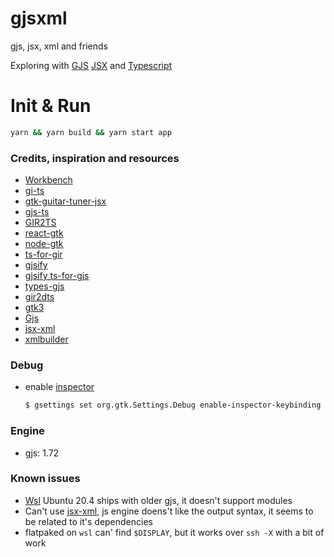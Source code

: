 # gjsxml

gjs, jsx, xml and friends

Exploring with [GJS](https://gjs.guide/) [JSX](https://en.wikipedia.org/wiki/JSX_(JavaScript)) and [Typescript](https://www.typescriptlang.org/)

# Init & Run
```bash
yarn && yarn build && yarn start app
```

### Credits, inspiration and resources

- [Workbench](https://github.com/sonnyp/Workbench)
- [gi-ts](https://github.com/gi-ts)
- [gtk-guitar-tuner-jsx](https://github.com/meghprkh/gtk-guitar-tuner-jsx)
- [gjs-ts](https://github.com/niagr/gjs-ts)
- [GIR2TS](https://github.com/niagr/GIR2TS)
- [react-gtk](https://github.com/silicon-hills/react-gtk)
- [node-gtk](https://github.com/romgrk/node-gtk)
- [ts-for-gir](https://github.com/sammydre/ts-for-gir)
- [gjsify](https://github.com/gjsify)
- [gjsify ts-for-gjs](https://github.com/gjsify/ts-for-gjs)
- [types-gjs](https://github.com/Gr3q/types-gjs)
- [gir2dts](https://github.com/darkoverlordofdata/gir2dts)
- [gtk3](https://docs.gtk.org/gtk3/)
- [Gjs](https://gjs.guide/)
- [jsx-xml](https://github.com/smmoosavi/jsx-xml)
- [xmlbuilder](https://github.com/oozcitak/xmlbuilder-js)

### Debug
- enable [inspector](https://wiki.gnome.org/action/show/Projects/GTK/Inspector)
    ```bash
    $ gsettings set org.gtk.Settings.Debug enable-inspector-keybinding true
    ```

### Engine
- gjs: 1.72

### Known issues
  - [Wsl](https://docs.microsoft.com/en-us/windows/wsl/about) Ubuntu 20.4 ships with older gjs, it doesn't support modules
  - Can't use [jsx-xml](https://github.com/smmoosavi/jsx-xml), js engine doens't like the output syntax, it seems to be related to it's dependencies
  - flatpaked on ```wsl``` can' find ```$DISPLAY```, but it works over ```ssh -X``` with a bit of work
